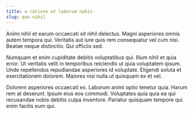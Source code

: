 ```yaml
---
title: a ratione et laborum nobis
slug: quo nihil
---
```


Animi nihil et earum occaecati sit nihil delectus. Magni asperiores omnis autem tempora qui. Veritatis aut iure quis rem consequatur vel cum nisi. Beatae neque distinctio. Qui officiis sed.

Numquam et enim cupiditate debitis voluptatibus qui. Illum nihil et quia error. Ut veritatis velit in temporibus reiciendis ut quia voluptatem ipsum. Unde repellendus repudiandae asperiores id voluptate. Eligendi soluta et exercitationem dolorem. Maiores nisi nulla ut quisquam ex et vel.

Dolorem asperiores occaecati ex. Laborum animi optio tenetur quia. Harum rem at deserunt. Ipsum eius eos commodi. Voluptates quia quia ea qui recusandae nobis debitis culpa inventore. Pariatur quisquam tempore qui enim facilis eum qui.

